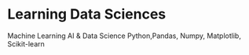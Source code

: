 # Learning Data Sciences 
Machine Learning AI & Data Science
Python,Pandas, Numpy, Matplotlib, Scikit-learn
